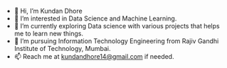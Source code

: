 - 👋 Hi, I’m Kundan Dhore
- 👀 I’m interested in Data Science and Machine Learning.
- 🌱 I’m currently exploring Data science with various projects that helps me to learn new things.
- 💞️ I’m pursuing Information Technology Engineering from Rajiv Gandhi Institute of Technology, Mumbai.
- 📫 Reach me at kundandhore14@gmail.com if needed.

<!---
KundanDhore/KundanDhore is a ✨ special ✨ repository because its `README.md` (this file) appears on your GitHub profile.
You can click the Preview link to take a look at your changes.
--->
